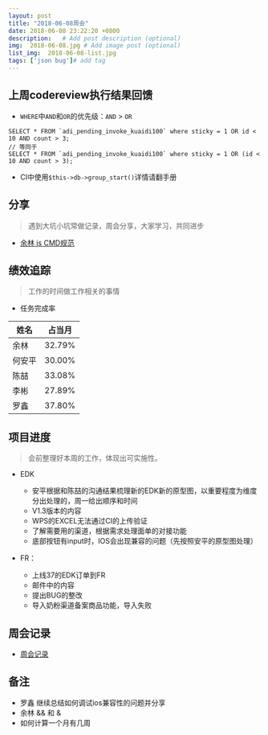 ```yaml
---
layout: post
title: "2018-06-08周会"
date: 2018-06-08 23:22:20 +0800
description:   # Add post description (optional)
img:  2018-06-08.jpg # Add image post (optional)
list_img:  2018-06-08-list.jpg
tags: ['json bug']# add tag
---
```

## 上周codereview执行结果回馈
<!-- 在where中可以包含任意数目的and和or操作符，在没有任何其他符号的时候，例如括号，SQL会首先执行and条件，然后才执行or语句 -->
* `WHERE`中`AND`和`OR`的优先级：`AND` > `OR`

```mysql
SELECT * FROM `adi_pending_invoke_kuaidi100` where sticky = 1 OR id < 10 AND count > 3;
// 等同于
SELECT * FROM `adi_pending_invoke_kuaidi100` where sticky = 1 OR (id < 10 AND count > 3);
```

* CI中使用`$this->db->group_start()`详情请翻手册

## 分享
> 遇到大坑小坑常做记录，周会分享，大家学习，共同进步

* <a href="../assets/attchment/2018-06-08/yulin_share.docx" download="yulin_share.docx" title="by 余林">余林 js CMD规范</a>


## 绩效追踪
> 工作的时间做工作相关的事情

* 任务完成率

|  姓名  | 占当月 |
|--------|------|
| 余林   |32.79%|
| 何安平 |30.00%|
| 陈喆   |33.08%|
| 李彬   |27.89%|
| 罗鑫   |37.80%|

## 项目进度
> 会前整理好本周的工作，体现出可实施性。

* EDK
	* 安平根据和陈喆的沟通结果梳理新的EDK新的原型图，以重要程度为维度分出处理的，周一给出顺序和时间
	* V1.3版本的内容
	* WPS的EXCEL无法通过CI的上传验证
	* 了解需要用的渠道，根据需求处理面单的对接功能
	* 底部按钮有input时，IOS会出现兼容的问题（先按照安平的原型图处理）

* FR：
	* 上线37的EDK订单到FR
	* 邮件中的内容
	* 提出BUG的整改
	* 导入奶粉渠道备案商品功能，导入失败


## 周会记录
* <a href="../assets/attchment/2018-06-08/mk_content.docx" download="周会记录.docx">周会记录</a>


## 备注
* 罗鑫 继续总结如何调试ios兼容性的问题并分享
* 余林 && 和 &
* 如何计算一个月有几周